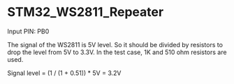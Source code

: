 # STM32_WS2811_Repeater

Input PIN: PB0

The signal of the WS2811 is 5V level. So it should be divided by resistors to drop the level from 5V to 3.3V. In the test case, 1K and 510 ohm resistors are used.

Signal level = (1 / (1 + 0.51)) * 5V = 3.2V

